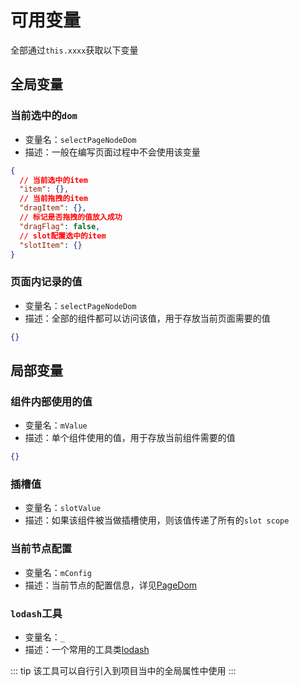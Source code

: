 # 可用变量

全部通过`this.xxxx`获取以下变量

## 全局变量

### 当前选中的`dom`

- 变量名：`selectPageNodeDom`
- 描述：一般在编写页面过程中不会使用该变量

```json
{
  // 当前选中的item
  "item": {},
  // 当前拖拽的item
  "dragItem": {},
  // 标记是否拖拽的值放入成功
  "dragFlag": false,
  // slot配置选中的item
  "slotItem": {}
}
```

### 页面内记录的值

- 变量名：`selectPageNodeDom`
- 描述：全部的组件都可以访问该值，用于存放当前页面需要的值

```json
{}
```

## 局部变量

### 组件内部使用的值

- 变量名：`mValue`
- 描述：单个组件使用的值，用于存放当前组件需要的值

```json
{}
```

### 插槽值

- 变量名：`slotValue`
- 描述：如果该组件被当做插槽使用，则该值传递了所有的`slot scope`

### 当前节点配置

- 变量名：`mConfig`
- 描述：当前节点的配置信息，详见[PageDom](./../library/component.md#PageDom)

### `lodash`工具

- 变量名：`_`
- 描述：一个常用的工具类[lodash](https://www.lodashjs.com/)

::: tip
该工具可以自行引入到项目当中的全局属性中使用
:::
